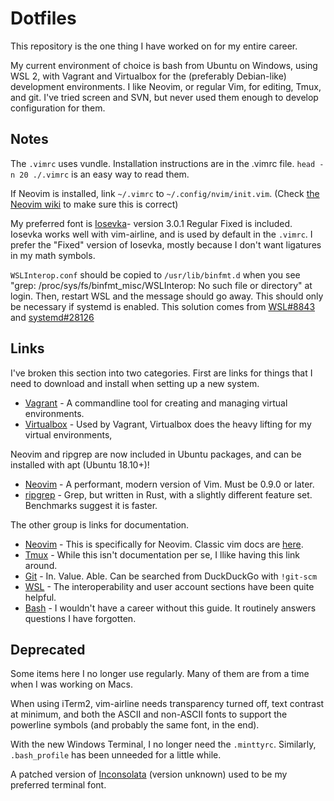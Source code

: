 Dotfiles
========

This repository is the one thing I have worked on for my entire career.

My current environment of choice is bash from Ubuntu on Windows, using WSL 2, with Vagrant and Virtualbox for the
(preferably Debian-like) development environments. I like Neovim, or regular Vim, for editing, Tmux, and git.
I've tried screen and SVN, but never used them enough to develop configuration for them.

Notes
-----

The `.vimrc` uses vundle. Installation instructions are in the .vimrc file. `head -n 20 ./.vimrc` is an easy way to read them.

If Neovim is installed, link `~/.vimrc` to `~/.config/nvim/init.vim`. (Check [the Neovim wiki](https://github.com/neovim/neovim/wiki/FAQ#where-should-i-put-my-config-vimrc) to make sure this is correct)

My preferred font is [Iosevka](https://be5invis.github.io/Iosevka/)- version 3.0.1 Regular Fixed is included.
Iosevka works well with vim-airline, and is used by default in the `.vimrc`. I prefer the "Fixed" version
of Iosevka, mostly because I don't want ligatures in my math symbols.

`WSLInterop.conf` should be copied to `/usr/lib/binfmt.d` when you see "grep: /proc/sys/fs/binfmt\_misc/WSLInterop: No such file or directory" at login.
Then, restart WSL and the message should go away. This should only be necessary if systemd is enabled.
This solution comes from [WSL#8843](https://github.com/microsoft/WSL/issues/8843) and [systemd#28126](https://github.com/systemd/systemd/issues/28126)

Links
-----

I've broken this section into two categories. First are links for things that I need to download and
install when setting up a new system.

- [Vagrant](https://www.vagrantup.com/) - A commandline tool for creating and managing virtual environments.
- [Virtualbox](https://www.virtualbox.org/) - Used by Vagrant, Virtualbox does the heavy lifting for my virtual
  environments,

Neovim and ripgrep are now included in Ubuntu packages, and can be installed with apt (Ubuntu 18.10+)!

- [Neovim](https://neovim.io/) - A performant, modern version of Vim. Must be 0.9.0 or later.
- [ripgrep](https://github.com/BurntSushi/ripgrep) - Grep, but written in Rust, with a slightly different
  feature set. Benchmarks suggest it is faster.

The other group is links for documentation.

- [Neovim](https://neovim.io/doc/user/) - This is specifically for Neovim. Classic vim docs are
  [here](http://vimdoc.sourceforge.net/htmldoc/).
- [Tmux](https://github.com/tmux/tmux) - While this isn't documentation per se, I llike having this link
  around.
- [Git](https://git-scm.com/doc) - In. Value. Able. Can be searched from DuckDuckGo with `!git-scm`
- [WSL](https://docs.microsoft.com/en-us/windows/wsl/about) - The interoperability and user account sections
  have been quite helpful.
- [Bash](http://tldp.org/LDP/abs/html/) - I wouldn't have a career without this guide. It routinely answers
  questions I have forgotten.

Deprecated
----------

Some items here I no longer use regularly. Many of them are from a time when I was working on Macs.

When using iTerm2, vim-airline needs transparency turned off, text contrast at minimum, and both the ASCII and
non-ASCII fonts to support the powerline symbols (and probably the same font, in the end).

With the new Windows Terminal, I no longer need the `.minttyrc`. Similarly, `.bash_profile` has been unneeded
for a little while.

A patched version of [Inconsolata](http://levien.com/type/myfonts/inconsolata.html) (version unknown) used to
be my preferred terminal font.
